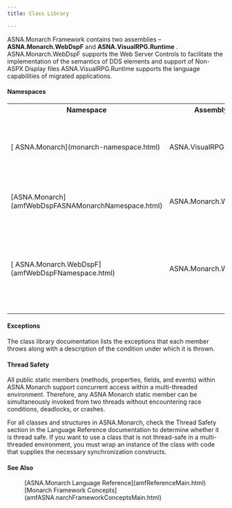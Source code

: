 ```yaml
---
title: Class Library

---
```


ASNA.Monarch Framework contains two assemblies &#8211; **ASNA.Monarch.WebDspF** and **ASNA.VisualRPG.Runtime** . ASNA.Monarch.WebDspF supports the Web Server Controls to facilitate the implementation of the semantics of DDS elements and support of Non-ASPX Display files ASNA.VisualRPG.Runtime supports the language capabilities of migrated applications.

#### Namespaces
<table class="mytable" cellspacing="0" cellpadding="4" width="90%">          <colgroup>
            <col width="25%" />
            <col width="25%" />
            <col width="50%" />
          </colgroup>
          <tr>
            <th>Namespace</th>
            <th>Assembly</th>
            <th>Description</th>
          </tr>
          <tr>
            <td>
              [
              ASNA.Monarch](monarch-namespace.html)
            </td>
            <td>ASNA.VisualRPG.Runtime</td>
            <td>This namespace provides the
            primary support for migrated applications.</td>
          </tr>
          <tr>
            <td>[ASNA.Monarch](amfWebDspFASNAMonarchNamespace.html)
            </td>
            <td>ASNA.Monarch.WebDspF</td>
            <td>The namespace supports
            Non-ASPX Display files.</td>
          </tr>
          <tr>
            <td>
              [
              ASNA.Monarch.WebDspF](amfWebDspFNamespace.html)
            </td>
            <td>ASNA.Monarch.WebDspF</td>
            <td>This
            namespace contains the classes that make up
            the Web Server Controls in support of DDS
            elements.</td>
          </tr>
</table>

#### Exceptions
The class library documentation lists the exceptions that each member throws along with a description of the condition under which it is thrown.

#### Thread Safety
All public static members (methods, properties, fields, and events) within ASNA.Monarch support concurrent access within a multi-threaded environment. Therefore, any ASNA Monarch static member can be simultaneously invoked from two threads without encountering race conditions, deadlocks, or crashes.

For all classes and structures in ASNA.Monarch, check the Thread Safety section in the Language Reference documentation to determine whether it is thread safe. If you want to use a class that is not thread-safe in a multi-threaded environment, you must wrap an instance of the class with code that supplies the necessary synchronization constructs.

#### See Also
<dl>
      <dd>[ASNA.Monarch Language Reference](amfReferenceMain.html)</dd>
        <dd>[Monarch Framework Concepts](amfASNA.narchFrameworkConceptsMain.html)</dd>
</dl>

